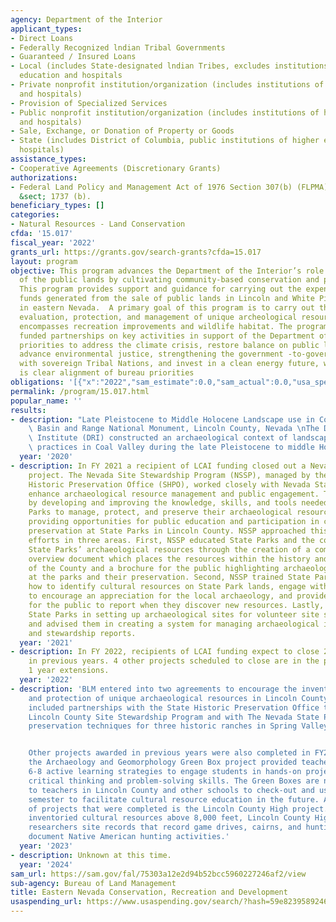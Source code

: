 ```yaml
---
agency: Department of the Interior
applicant_types:
- Direct Loans
- Federally Recognized lndian Tribal Governments
- Guaranteed / Insured Loans
- Local (includes State-designated lndian Tribes, excludes institutions of higher
  education and hospitals
- Private nonprofit institution/organization (includes institutions of higher education
  and hospitals)
- Provision of Specialized Services
- Public nonprofit institution/organization (includes institutions of higher education
  and hospitals)
- Sale, Exchange, or Donation of Property or Goods
- State (includes District of Columbia, public institutions of higher education and
  hospitals)
assistance_types:
- Cooperative Agreements (Discretionary Grants)
authorizations:
- Federal Land Policy and Management Act of 1976 Section 307(b) (FLPMA) 43 U.S.C.
  &sect; 1737 (b).
beneficiary_types: []
categories:
- Natural Resources - Land Conservation
cfda: '15.017'
fiscal_year: '2022'
grants_url: https://grants.gov/search-grants?cfda=15.017
layout: program
objective: This program advances the Department of the Interior’s role as stewards
  of the public lands by cultivating community-based conservation and partnerships.
  This program provides support and guidance for carrying out the expenditure of appropriated
  funds generated from the sale of public lands in Lincoln and White Pine Counties
  in eastern Nevada.  A primary goal of this program is to carry out the inventory,
  evaluation, protection, and management of unique archeological resources and also
  encompasses recreation improvements and wildlife habitat. The program will focus
  funded partnerships on key activities in support of the Department of the Interior's
  priorities to address the climate crisis, restore balance on public lands and waters,
  advance environmental justice, strengthening the government -to-government relationship
  with sovereign Tribal Nations, and invest in a clean energy future, where there
  is clear alignment of bureau priorities
obligations: '[{"x":"2022","sam_estimate":0.0,"sam_actual":0.0,"usa_spending_actual":0.0},{"x":"2023","sam_estimate":450000.0,"sam_actual":439818.0,"usa_spending_actual":439818.0},{"x":"2024","sam_estimate":275000.0,"sam_actual":0.0,"usa_spending_actual":0.0}]'
permalink: /program/15.017.html
popular_name: ''
results:
- description: "Late Pleistocene to Middle Holocene Landscape use in Coal Valley,\
    \ Basin and Range National Monument, Lincoln County, Nevada \nThe Desert Research\
    \ Institute (DRI) constructed an archaeological context of landscape use and subsistence\
    \ practices in Coal Valley during the late Pleistocene to middle Holocene."
  year: '2020'
- description: In FY 2021 a recipient of LCAI funding closed out a Nevada State Parks
    project. The Nevada Site Stewardship Program (NSSP), managed by the Nevada State
    Historic Preservation Office (SHPO), worked closely with Nevada State Parks to
    enhance archaeological resource management and public engagement. This was accomplished
    by developing and improving the knowledge, skills, and tools needed for State
    Parks to manage, protect, and preserve their archaeological resources while also
    providing opportunities for public education and participation in cultural resource
    preservation at State Parks in Lincoln County. NSSP approached this goal by focusing
    efforts in three areas. First, NSSP educated State Parks and the community about
    State Parks’ archaeological resources through the creation of a comprehensive
    overview document which places the resources within the history and prehistory
    of the County and a brochure for the public highlighting archaeological resources
    at the parks and their preservation. Second, NSSP trained State Park staff on
    how to identify cultural resources on State Park lands, engage with the public
    to encourage an appreciation for the local archaeology, and provide a process
    for the public to report when they discover new resources. Lastly, NSSP assisted
    State Parks in setting up archaeological sites for volunteer site stewardship
    and advised them in creating a system for managing archaeological information
    and stewardship reports.
  year: '2021'
- description: In FY 2022, recipients of LCAI funding expect to close 2 projects approved
    in previous years. 4 other projects scheduled to close are in the process of requesting
    1 year extensions.
  year: '2022'
- description: 'BLM entered into two agreements to encourage the inventory, evaluation,
    and protection of unique archaeological resources in Lincoln County, Nevada. Projects
    included partnerships with the State Historic Preservation Office to improve the
    Lincoln County Site Stewardship Program and with The Nevada State Parks to improve
    preservation techniques for three historic ranches in Spring Valley State Park.


    Other projects awarded in previous years were also completed in FY23. For example,
    the Archaeology and Geomorphology Green Box project provided teachers for grades
    6-8 active learning strategies to engage students in hands-on projects that foster
    critical thinking and problem-solving skills. The Green Boxes are now available
    to teachers in Lincoln County and other schools to check-out and use during the
    semester to facilitate cultural resource education in the future. Another example
    of projects that were completed is the Lincoln County High project. The project
    inventoried cultural resources above 8,000 feet, Lincoln County High provides
    researchers site records that record game drives, cairns, and hunting blinds that
    document Native American hunting activities.'
  year: '2023'
- description: Unknown at this time.
  year: '2024'
sam_url: https://sam.gov/fal/75303a12e2d94b52bcc5960227246af2/view
sub-agency: Bureau of Land Management
title: Eastern Nevada Conservation, Recreation and Development
usaspending_url: https://www.usaspending.gov/search/?hash=59e82395892460d24e7c26c53da72121
---
```

